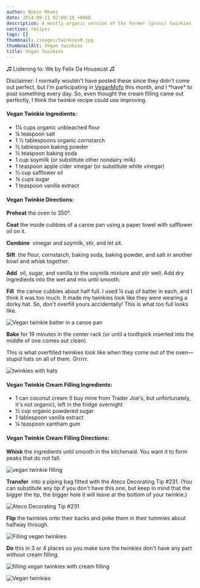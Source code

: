 ```yaml
---
author: Robin Means
date: 2014-09-11 02:09:18 +0000
description: A mostly organic version of the former (gross) twinkies
section: recipes
tags: []
thumbnail: /images/twinkies9.jpg
thumbnailAlt: Vegan twinkies
title: Vegan Twinkies
---
```


♫&nbsp;Listening to: We by Felix Da Housecat ♫

Disclaimer: I normally wouldn't have posted these since they didn't come out perfect, but I'm participating in [VeganMofo](http://www.veganmofo.com/) this month, and I \*have\* to post something every day. So, even thought the cream filling came out perfectly, I think the twinkie recipe could use improving.



#### Vegan Twinkie Ingredients:

- 1¼&nbsp;cups organic unbleached flour
- ¼ teaspoon salt
- 1 ½ tablespoons organic cornstarch
- ½ tablespoon baking powder
- ½&nbsp;teaspoon baking soda
- 1 cup soymilk (or substitute other nondairy milk)
- 1 teaspoon apple cider vinegar (or substitute white vinegar)
- ⅓ cup safflower oil
- ¾ cups sugar
- 1 teaspoon vanilla extract

#### Vegan Twinkie Directions:

**Preheat** the oven to 350°.

**Coat** the inside cubbies of a canoe pan using a paper towel with safflower oil on it.

**Combine** &nbsp;vinegar and soymilk, stir, and let sit.

**Sift&nbsp;** the flour, cornstarch, baking soda, baking powder, and salt in another bowl and whisk together.

**Add** &nbsp;oil, sugar, and vanilla to the soymilk mixture and stir well. Add dry ingredients into the wet and mix until smooth.

**Fill** &nbsp;the canoe cubbies about half&nbsp;full. I used ¼ cup of batter in each, and&nbsp;I think it was too much. It made my twinkies look like they were wearing a dorky hat. So, don't overfill yours accidentally! This is what too full looks like.

![Vegan twinkie batter in a canoe pan](/images/twinkies2.jpg)

**Bake** for 19 minutes in the center rack (or until a toothpick inserted into the middle of one comes out clean).

This is what overfilled twinkies look like when they come out of the oven—stupid hats on all of them. Grrrrr.

![twinkies with hats](/images/twinkies3.jpg)



#### Vegan Twinkie Cream Filling Ingredients:

- 1 can coconut cream&nbsp;(I buy mine from Trader Joe's, but unfortunately, it's not organic), left in the fridge overnight
- ½ cup organic powdered sugar
- 1 tablespoon vanilla extract
- ¼ teaspoon xantham gum



#### Vegan Twinkie Cream Filling Directions:

**Whisk** the ingredients until smooth in the kitchenaid. You want it to form peaks that do not fall.

![vegan twinkie filling](/images/twinkies5.jpg)

**Transfer** &nbsp;into a piping bag fitted with the Ateco Decorating Tip #231. (You can substitute any tip if you don't have this one, but keep in mind that the bigger the tip, the bigger hole it will leave at the bottom of your twinkie.)

![Ateco Decorating Tip #231](/images/twinkies6.jpg)

**Flip** the twinkies onto their backs and poke them in their tummies about halfway through.

![Filling vegan twinkies](/images/twinkies7.jpg)

**Do** this in 3 or 4 places so you make sure the twinkies don't have any part without cream filling.

![filling vegan twinkies with cream filling](/images/twinkies8.jpg)

![Vegan twinkies](/images/twinkies9.jpg)

